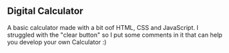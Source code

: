 ## Digital Calculator

A basic calculator made with a bit oof HTML, CSS and JavaScript.
I struggled with the "clear button" so I put some comments in it that can help you develop your own Calculator :)

